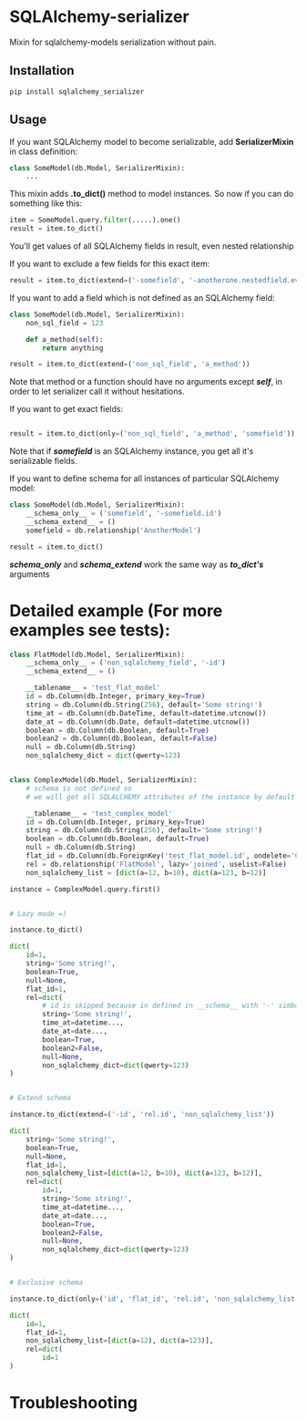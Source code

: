 # SQLAlchemy-serializer
Mixin for sqlalchemy-models serialization without pain.

## Installation

```
pip install sqlalchemy_serializer
```

## Usage

If you want SQLAlchemy model to become serializable,
add **SerializerMixin** in class definition:
```python
class SomeModel(db.Model, SerializerMixin):
    ...
```

This mixin adds **.to_dict()** method to model instances.
So now if you can do something like this:
```python
item = SomeModel.query.filter(.....).one()
result = item.to_dict()
```
You'll get values of all SQLAlchemy fields in result, even nested relationship

If you want to exclude a few fields for this exact item:
```python
result = item.to_dict(extend=('-somefield', '-anotherone.nestedfield.even_a_list'))
```

If you want to add a field which is not defined as an SQLAlchemy field:
```python
class SomeModel(db.Model, SerializerMixin):
    non_sql_field = 123

    def a_method(self):
        return anything

result = item.to_dict(extend=('non_sql_field', 'a_method'))
```
Note that method or a function should have no arguments except ***self***,
in order to let serializer call it without hesitations.

If you want to get exact fields:
```python

result = item.to_dict(only=('non_sql_field', 'a_method', 'somefield'))
```
Note that if ***somefield*** is an SQLAlchemy instance, you get all it's
serializable fields.

If you want to define schema for all instances of particular SQLAlchemy model:

```python
class SomeModel(db.Model, SerializerMixin):
    __schema_only__ = ('somefield', '-somefield.id')
    __schema_extend__ = ()
    somefield = db.relationship('AnotherModel')

result = item.to_dict()
```
***__schema_only__*** and  ***__schema_extend__*** work the same way as ***to_dict's*** arguments



# Detailed example (For more examples see tests):

```python
class FlatModel(db.Model, SerializerMixin):
    __schema_only__ = ('non_sqlalchemy_field', '-id')
    __schema_extend__ = ()

    __tablename__ = 'test_flat_model'
    id = db.Column(db.Integer, primary_key=True)
    string = db.Column(db.String(256), default='Some string!')
    time_at = db.Column(db.DateTime, default=datetime.utcnow())
    date_at = db.Column(db.Date, default=datetime.utcnow())
    boolean = db.Column(db.Boolean, default=True)
    boolean2 = db.Column(db.Boolean, default=False)
    null = db.Column(db.String)
    non_sqlalchemy_dict = dict(qwerty=123)


class ComplexModel(db.Model, SerializerMixin):
    # schema is not defined so
    # we will get all SQLALCHEMY attributes of the instance by default

    __tablename__ = 'test_complex_model'
    id = db.Column(db.Integer, primary_key=True)
    string = db.Column(db.String(256), default='Some string!')
    boolean = db.Column(db.Boolean, default=True)
    null = db.Column(db.String)
    flat_id = db.Column(db.ForeignKey('test_flat_model.id', ondelete='CASCADE'))
    rel = db.relationship('FlatModel', lazy='joined', uselist=False)
    non_sqlalchemy_list = [dict(a=12, b=10), dict(a=123, b=12)]

instance = ComplexModel.query.first()


# Lazy mode =)

instance.to_dict()

dict(
    id=1,
    string='Some string!',
    boolean=True,
    null=None,
    flat_id=1,
    rel=dict(
        # id is skipped because in defined in __schema__ with '-' simbol
        string='Some string!',
        time_at=datetime...,
        date_at=date...,
        boolean=True,
        boolean2=False,
        null=None,
        non_sqlalchemy_dict=dict(qwerty=123)
)


# Extend schema

instance.to_dict(extend=('-id', 'rel.id', 'non_sqlalchemy_list'))

dict(
    string='Some string!',
    boolean=True,
    null=None,
    flat_id=1,
    non_sqlalchemy_list=[dict(a=12, b=10), dict(a=123, b=12)],
    rel=dict(
        id=1,
        string='Some string!',
        time_at=datetime...,
        date_at=date...,
        boolean=True,
        boolean2=False,
        null=None,
        non_sqlalchemy_dict=dict(qwerty=123)
)


# Exclusive schema

instance.to_dict(only=('id', 'flat_id', 'rel.id', 'non_sqlalchemy_list.a'))

dict(
    id=1,
    flat_id=1,
    non_sqlalchemy_list=[dict(a=12), dict(a=123)],
    rel=dict(
        id=1
)

```

# Troubleshooting


